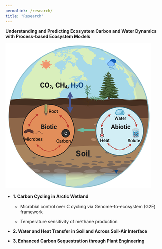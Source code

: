 ```yaml
---
permalink: /research/
title: "Research"
---
```

**Understanding and Predicting Ecosystem Carbon and Water Dynamics with Process-based Ecosystem Models**

![Figure of root biomass](/images/Fig_overview.png)

* **1. Carbon Cycling in Arctic Wetland**
  
  * Microbial control over C cycling via Genome-to-ecosystem (G2E) framework
 
  * Temperature sensitivity of methane production
* **2. Water and Heat Transfer in Soil and Across Soil-Air Interface**
* **3. Enhanced Carbon Sequestration through Plant Engineering**

  

